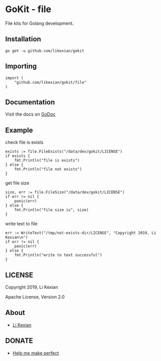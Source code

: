 # GoKit - file

File kits for Golang development.

## Installation

    go get -u github.com/likexian/gokit

## Importing

    import (
        "github.com/likexian/gokit/file"
    )

## Documentation

Visit the docs on [GoDoc](https://godoc.org/github.com/likexian/gokit/file)

## Example

check file is exists

    exists := file.FileExists("/data/dev/gokit/LICENSE")
    if exists {
        fmt.Println("file is exists")
    } else {
        fmt.Println("file not exists")
    }

get file size

    size, err := file.FileSize("/data/dev/gokit/LICENSE")
    if err != nil {
        panic(err)
    } else {
        fmt.Println("file size is", size)
    }

write text to file

    err := WriteText("/tmp/not-exists-dir/LICENSE", "Copyright 2019, Li Kexian\n")
    if err != nil {
        panic(err)
    } else {
        fmt.Println("write to text successful")
    }

## LICENSE

Copyright 2019, Li Kexian

Apache License, Version 2.0

## About

- [Li Kexian](https://www.likexian.com/)

## DONATE

- [Help me make perfect](https://www.likexian.com/donate/)
